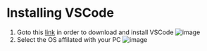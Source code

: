 # **Installing VSCode** 
1. Goto this [link](https://code.visualstudio.com/) in order to download and install VSCode 
![image](https://user-images.githubusercontent.com/127058698/230822340-064d2684-98c2-4f85-8a70-63ea5fdf86f8.png)
2. Select the OS affilated with your PC
![image](https://user-images.githubusercontent.com/127058698/230822141-fff239fb-bbcc-4e6e-a8b4-5aa5844db8f6.png)

